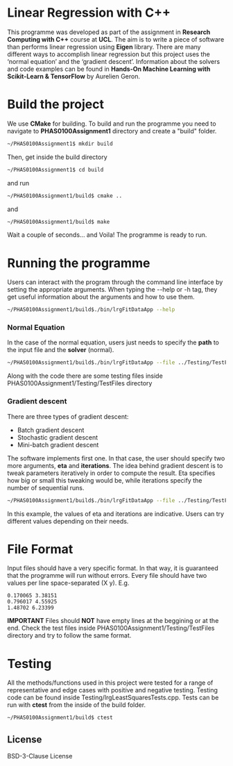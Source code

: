 # Linear Regression with C++

This programme was developed as part of the assignment in **Research Computing with C++** course at **UCL**. The aim is to write a piece of software than performs linear regression using **Eigen** library. There are many different ways to accomplish linear regression but this project uses the ‘normal equation’ and the ‘gradient descent’. Information about the solvers and code examples can be found in **Hands-On Machine Learning with Scikit-Learn & TensorFlow** by Aurelien Geron. 

# Build the project

We use **CMake** for building. To build and run the programme you need to navigate to **PHAS0100Assignment1** directory and create a "build" folder.
```sh
~/PHAS0100Assignment1$ mkdir build
```
Then, get inside the build directory 
```sh
~/PHAS0100Assignment1$ cd build
```
and run
```sh
~/PHAS0100Assignment1/build$ cmake ..
```
and
```sh
~/PHAS0100Assignment1/build$ make
```

Wait a couple of seconds... and Voila! The programme is ready to run. 

# Running the programme

Users can interact with the program through the command line interface by setting the appropriate arguments. When typing the --help or -h tag, they get useful information about the arguments and how to use them.
```sh
~/PHAS0100Assignment1/build$./bin/lrgFitDataApp --help
```

### Normal Equation
In the case of the normal equation, users just needs to specify the **path** to the input file and the **solver** (normal).
```sh
~/PHAS0100Assignment1/build$./bin/lrgFitDataApp --file ../Testing/TestFiles/TestData1.txt --solver normal 
```
Along with the code there are some testing files inside PHAS0100Assignment1/Testing/TestFiles directory

### Gradient descent
There are three types of gradient descent:
* Batch gradient descent
* Stochastic gradient descent
* Mini-batch gradient descent

The software implements first one. In that case, the user should specify two more arguments, **eta** and **iterations**. The idea behind gradient descent is to tweak parameters iteratively in order to compute the result. Eta specifies how big or small this tweaking would be, while iterations specify the number of sequential runs.
```sh
~/PHAS0100Assignment1/build$./bin/lrgFitDataApp --file ../Testing/TestFiles/TestData1.txt --solver gradient --eta 0.1 --iterations 1000 
```
In this example, the values of eta and iterations are indicative. Users can try different values depending on their needs. 

# File Format
Input files should have a very specific format. In that way, it is guaranteed that the programme will run without errors. Every file should have two values per line space-separated (X y). E.g.
```
0.170065 3.38151
0.796017 4.55925
1.48702 6.23399
```
**IMPORTANT**
Files should **NOT** have empty lines at the beggining or at the end.
Check the test files inside PHAS0100Assignment1/Testing/TestFiles directory and try to follow the same format. 

# Testing
All the methods/functions used in this project were tested for a range of representative and edge cases with positive and negative testing. Testing code can be found inside Testing/lrgLeastSquaresTests.cpp. Tests can be run with **ctest** from the inside of the build folder.
```sh
~/PHAS0100Assignment1/build$ ctest 
```

License
----

BSD-3-Clause License 

